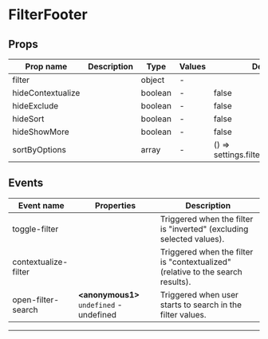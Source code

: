 # FilterFooter

## Props

| Prop name         | Description | Type    | Values | Default                                |
| ----------------- | ----------- | ------- | ------ | -------------------------------------- |
| filter            |             | object  | -      |                                        |
| hideContextualize |             | boolean | -      | false                                  |
| hideExclude       |             | boolean | -      | false                                  |
| hideSort          |             | boolean | -      | false                                  |
| hideShowMore      |             | boolean | -      | false                                  |
| sortByOptions     |             | array   | -      | () =&gt; settings.filter.sortByOptions |

## Events

| Event name           | Properties                                     | Description                                                                     |
| -------------------- | ---------------------------------------------- | ------------------------------------------------------------------------------- |
| toggle-filter        |                                                | Triggered when the filter is "inverted" (excluding selected values).            |
| contextualize-filter |                                                | Triggered when the filter is "contextualized" (relative to the search results). |
| open-filter-search   | **&lt;anonymous1&gt;** `undefined` - undefined | Triggered when user starts to search in the filter values.                      |

---

